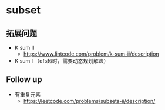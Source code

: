 

# subset

## 拓展问题
- K sum II 
  - https://www.lintcode.com/problem/k-sum-ii/description
- K sum I （dfs超时，需要动态规划解法）
  
## Follow up
- 有重复元素
  - https://leetcode.com/problems/subsets-ii/description/
